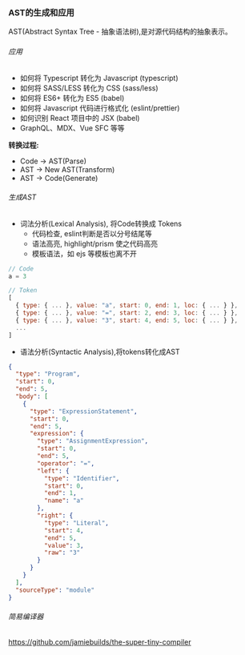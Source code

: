 
### AST的生成和应用
AST(Abstract Syntax Tree - 抽象语法树),是对源代码结构的抽象表示。

###### 应用
 - 如何将 Typescript 转化为 Javascript (typescript)
 - 如何将 SASS/LESS 转化为 CSS (sass/less)
 - 如何将 ES6+ 转化为 ES5 (babel)
 - 如何将 Javascript 代码进行格式化 (eslint/prettier)
 - 如何识别 React 项目中的 JSX (babel)
 - GraphQL、MDX、Vue SFC 等等

**转换过程:**
 - Code -> AST(Parse)
 - AST  -> New AST(Transform)
 - AST  -> Code(Generate)

###### 生成AST
 - 词法分析(Lexical Analysis), 将Code转换成 Tokens
   - 代码检查, eslint判断是否以分号结尾等
   - 语法高亮, highlight/prism 使之代码高亮
   - 模板语法，如 ejs 等模板也离不开
```js
// Code
a = 3

// Token
[
  { type: { ... }, value: "a", start: 0, end: 1, loc: { ... } },
  { type: { ... }, value: "=", start: 2, end: 3, loc: { ... } },
  { type: { ... }, value: "3", start: 4, end: 5, loc: { ... } },
  ...
]
```
 - 语法分析(Syntactic Analysis),将tokens转化成AST
```json
{
  "type": "Program",
  "start": 0,
  "end": 5,
  "body": [
    {
      "type": "ExpressionStatement",
      "start": 0,
      "end": 5,
      "expression": {
        "type": "AssignmentExpression",
        "start": 0,
        "end": 5,
        "operator": "=",
        "left": {
          "type": "Identifier",
          "start": 0,
          "end": 1,
          "name": "a"
        },
        "right": {
          "type": "Literal",
          "start": 4,
          "end": 5,
          "value": 3,
          "raw": "3"
        }
      }
    }
  ],
  "sourceType": "module"
}
```

###### 简易编译器
https://github.com/jamiebuilds/the-super-tiny-compiler
